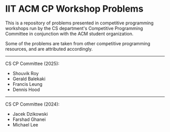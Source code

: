 # IIT ACM CP Workshop Problems

This is a repository of problems presented in competitive programming workshops
run by the CS department's Competitive Programming Committee in conjunction with
the ACM student organization.

Some of the problems are taken from other competitive programming resources, and
are attributed accordingly.

---

CS CP Committee (2025):

- Shouvik Roy
- Gerald Balekaki
- Francis Leung
- Dennis Hood
  
---

CS CP Committee (2024):

- Jacek Dzikowski
- Farshad Ghanei
- Michael Lee
